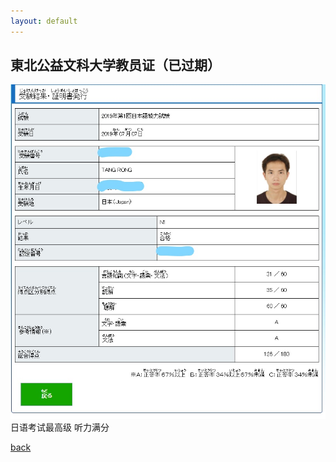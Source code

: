 ```yaml
---
layout: default
---
```


## 東北公益文科大学教员证（已过期）
<img src="./Inkedn1.jpg">
日语考试最高级
听力满分


[back](../../)

